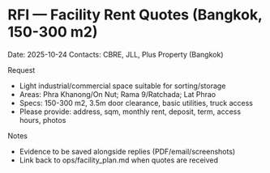 # RFI — Facility Rent Quotes (Bangkok, 150-300 m2)

Date: 2025-10-24
Contacts: CBRE, JLL, Plus Property (Bangkok)

Request
- Light industrial/commercial space suitable for sorting/storage
- Areas: Phra Khanong/On Nut; Rama 9/Ratchada; Lat Phrao
- Specs: 150-300 m2, 3.5m door clearance, basic utilities, truck access
- Please provide: address, sqm, monthly rent, deposit, term, access hours, photos

Notes
- Evidence to be saved alongside replies (PDF/email/screenshots)
- Link back to ops/facility_plan.md when quotes are received

